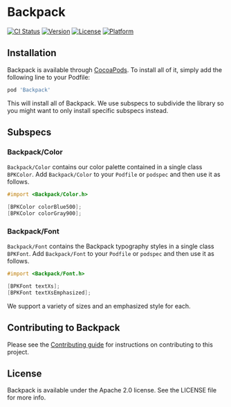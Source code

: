 # Backpack

[![CI Status](http://img.shields.io/travis/Skyscanner/backpack-ios.svg?style=flat)](https://travis-ci.org/Skyscanner/backpack-ios)
[![Version](https://img.shields.io/cocoapods/v/Backpack.svg?style=flat)](http://cocoapods.org/pods/Backpack)
[![License](https://img.shields.io/cocoapods/l/Backpack.svg?style=flat)](http://cocoapods.org/pods/Backpack)
[![Platform](https://img.shields.io/cocoapods/p/Backpack.svg?style=flat)](http://cocoapods.org/pods/Backpack)

## Installation

Backpack is available through [CocoaPods](http://cocoapods.org). To install
all of it, simply add the following line to your Podfile:

```ruby
pod 'Backpack'
```

This will install all of Backpack. We use subspecs to subdivide the library so you might want to only install specific subspecs instead.

## Subspecs

### Backpack/Color

`Backpack/Color` contains our color palette contained in a single class `BPKColor`. Add `Backpack/Color` to your `Podfile` or `podspec` and then use it as follows.

```objective-c
#import <Backpack/Color.h>

[BPKColor colorBlue500];
[BPKColor colorGray900];
```

### Backpack/Font

`Backpack/Font` contains the Backpack typography styles in a single class `BPKFont`. Add `Backpack/Font` to your `Podfile` or `podspec` and then use it as follows.

```objective-c
#import <Backpack/Font.h>

[BPKFont textXs];
[BPKFont textXsEmphasized];
```

We support a variety of sizes and an emphasized style for each.

## Contributing to Backpack

Please see the [Contributing guide][0] for instructions on contributing to this project.

## License

Backpack is available under the Apache 2.0 license. See the LICENSE file for more info.

[0]: CONTRIBUTING.md
